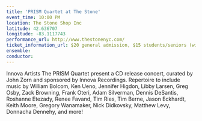 ```yaml
---
title: 'PRISM Quartet at The Stone'
event_time: 10:00 PM
location: The Stone Shop Inc
latitude: 42.636707
longitude: -83.1117743
performance_url: http://www.thestonenyc.com/
ticket_information_url: $20 general admission, $15 students/seniors (with ID) at door only
ensemble: 
conductor: 
---
```

Innova Artists The PRISM Quartet present a CD release concert, curated by John Zorn and sponsored by Innova Recordings.  Repertoire to include music by William Bolcom, Ken Ueno, Jennifer Higdon, Libby Larsen, Greg Osby, Zack Browning, Frank Oteri, Adam Silverman, Dennis DeSantis, Roshanne Etezady, Renee Favand, Tim Ries, Tim Berne, Jason Eckhardt, Keith Moore, Gregory Wanamaker, Nick Didkovsky, Matthew Levy, Donnacha Dennehy, and more!